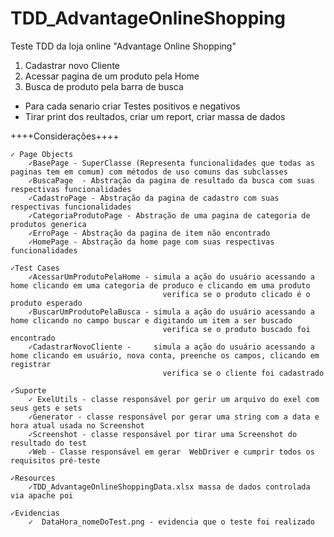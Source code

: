 # TDD_AdvantageOnlineShopping
Teste TDD da loja online "Advantage Online Shopping"

1. Cadastrar novo Cliente
2. Acessar pagina de um produto pela Home
3. Busca de produto pela barra de busca

* Para cada senario criar Testes positivos e negativos
* Tirar print dos reultados, criar um report, criar massa de dados

++++Considerações++++

	✓ Page Objects
		✓BasePage - SuperClasse (Representa funcionalidades que todas as paginas tem em comum) com métodos de uso comuns das subclasses
		✓BuscaPage  - Abstração da pagina de resultado da busca com suas respectivas funcionalidades
		✓CadastroPage - Abstração da pagina de cadastro com suas respectivas funcionalidades
		✓CategoriaProdutoPage - Abstração de uma pagina de categoria de produtos generica
		✓ErroPage - Abstração da pagina de item não encontrado
		✓HomePage - Abstração da home page com suas respectivas funcionalidades
		
	✓Test Cases
		✓AcessarUmProdutoPelaHome - simula a ação do usuário acessando a home clicando em uma categoria de produco e clicando em uma produto
									  verifica se o produto clicado é o produto esperado
		✓BuscarUmProdutoPelaBusca - simula a ação do usuário acessando a home clicando no campo buscar e digitando um item a ser buscado
									  verifica se o produto buscado foi encontrado
		✓CadastrarNovoCliente - 	simula a ação do usuário acessando a home clicando em usuário, nova conta, preenche os campos, clicando em registrar
									  verifica se o cliente foi cadastrado
	
	✓Suporte
		✓ ExelUtils - classe responsável por gerir um arquivo do exel com seus gets e sets
		✓Generator - classe responsável por gerar uma string com a data e hora atual usada no Screenshot
		✓Screenshot - classe responsável por tirar uma Screenshot do resultado do test
		✓Web - Classe responsável em gerar  WebDriver e cumprir todos os requisitos pré-teste
		
	✓Resources
		✓TDD_AdvantageOnlineShoppingData.xlsx massa de dados controlada via apache poi
		
	✓Evidencias
		✓  DataHora_nomeDoTest.png - evidencia que o teste foi realizado
